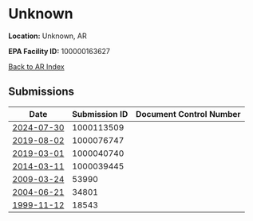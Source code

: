 # Unknown

**Location:** Unknown, AR

**EPA Facility ID:** 100000163627

[Back to AR Index](../../index.md)

## Submissions

| Date | Submission ID | Document Control Number |
|------|--------------|-------------------------|
| [2024-07-30](submissions/1000113509.md) | 1000113509 |  |
| [2019-08-02](submissions/1000076747.md) | 1000076747 |  |
| [2019-03-01](submissions/1000040740.md) | 1000040740 |  |
| [2014-03-11](submissions/1000039445.md) | 1000039445 |  |
| [2009-03-24](submissions/53990.md) | 53990 |  |
| [2004-06-21](submissions/34801.md) | 34801 |  |
| [1999-11-12](submissions/18543.md) | 18543 |  |
